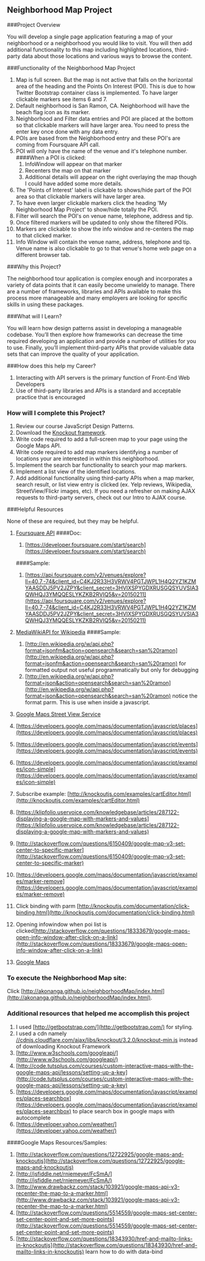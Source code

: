 ## Neighborhood Map Project

###Project Overview

You will develop a single page application featuring a map of your neighborhood or a neighborhood you would like to visit. You will then add additional functionality to this map including highlighted locations, third-party data about those locations and various ways to browse the content.



###Functionality of the Neighborhood Map Project
1.  Map is full screen.  But the map is not active that falls on the horizontal area of the heading and the Points On Interest (POI).
    This is due to how Twitter Bootstrap container class is implemented. To have larger clickable markers see items 6 and 7.
1.  Default neighborhood is San Ramon, CA.  Neighborhood will have the beach flag icon as its marker.
1.  Neighborhood and Filter data entries and POI are placed at the bottom so that clickable markers will have larger area.
    You need to press the enter key once done with any data entry.
1.  POIs are based from the Neighborhood entry and these POI's are coming from Foursquare API call.
1.  POI will only have the name of the venue and it's telephone number.
    ####When a POI is clicked:
    1.   InfoWindow will appear on that marker
    1.    Recenters the map on that marker
    1.    Additional details will appear on the right overlaying the map though I could have added some more details.
1.  The 'Points of Interest' label is clickable to shows/hide part of the POI area so that clickable markers will have larger area.
1.  To have even larger clickable markers click the heading 'My Neighborhood Map Project' to show/hide totally the POI.
1.  Filter will search the POI's on venue name, telephone, address and tip.
1.  Once filtered markers will be updated to only show the filtered POIs.
1. Markers are clickable to show the info window and re-centers the map to that clicked marker.
1. Info Window will contain the venue name, address, telephone and tip.
    Venue name is also clickable to go to that venue's home web page on a different browser tab.





###Why this Project?

The neighborhood tour application is complex enough and incorporates a variety of data points that it can easily become unwieldy to manage. There are a number of frameworks, libraries and APIs available to make this process more manageable and many employers are looking for specific skills in using these packages.

###What will I Learn?

You will learn how design patterns assist in developing a manageable codebase. You’ll then explore how frameworks can decrease the time required developing an application and provide a number of utilities for you to use. Finally, you’ll implement third-party APIs that provide valuable data sets that can improve the quality of your application.

###How does this help my Career?

1.  Interacting with API servers is the primary function of Front-End Web Developers
1.  Use of third-party libraries and APIs is a standard and acceptable practice that is encouraged

### How will I complete this Project?

1.  Review our course JavaScript Design Patterns.
1.  Download the [Knockout framework](http://knockoutjs.com/).
1.  Write code required to add a full-screen map to your page using the Google Maps API.
1.  Write code required to add map markers identifying a number of locations your are interested in within this neighborhood.
1.  Implement the search bar functionality to search your map markers.
1.  Implement a list view of the identified locations.
1.  Add additional functionality using third-party APIs when a map marker, search result, or list view entry is clicked (ex. Yelp reviews, Wikipedia, StreetView/Flickr images, etc). If you need a refresher on making AJAX requests to third-party servers, check out our Intro to AJAX course.


###Helpful Resources

None of these are required, but they may be helpful.

1.  [Foursquare API](https://developer.foursquare.com/start)
    ####Doc:
    1.  [https://developer.foursquare.com/start/search](https://developer.foursquare.com/start/search)

    ####Sample:
    1.  [https://api.foursquare.com/v2/venues/explore?ll=40.7,-74&client_id=C4KJ2R33H3VRWV4PGTJWPL1H4Q2YZ1KZMYAASDDJ5PV2JZPY&client_secret=3HVIXSPYGDXRUSGQSYUVSIA3QWHQJ3YMQQESLYKZKB2RVIQ5&v=20150211](https://api.foursquare.com/v2/venues/explore?ll=40.7,-74&client_id=C4KJ2R33H3VRWV4PGTJWPL1H4Q2YZ1KZMYAASDDJ5PV2JZPY&client_secret=3HVIXSPYGDXRUSGQSYUVSIA3QWHQJ3YMQQESLYKZKB2RVIQ5&v=20150211)

1.  [MediaWikiAPI for Wikipedia](http://www.mediawiki.org/wiki/API%3aMain_page)
    ####Sample:
    1.  [http://en.wikipedia.org/w/api.php?format=jsonfm&action=opensearch&search=san%20ramon](http://en.wikipedia.org/w/api.php?format=jsonfm&action=opensearch&search=san%20ramon) for formatted output not useful programmatically but only for debugging
    1.  [http://en.wikipedia.org/w/api.php?format=json&action=opensearch&search=san%20ramon](http://en.wikipedia.org/w/api.php?format=json&action=opensearch&search=san%20ramon) notice the format parm.  This is use when inside a javascript.

1.  [Google Maps Street View Service](https://developers.google.com/maps/documentation/javascript/streetview)
1.  [https://developers.google.com/maps/documentation/javascript/places](https://developers.google.com/maps/documentation/javascript/places)
1.  [https://developers.google.com/maps/documentation/javascript/events](https://developers.google.com/maps/documentation/javascript/events)
1.  [https://developers.google.com/maps/documentation/javascript/examples/icon-simple](https://developers.google.com/maps/documentation/javascript/examples/icon-simple)
1.  Subscribe example: [http://knockoutjs.com/examples/cartEditor.html](http://knockoutjs.com/examples/cartEditor.html)
1.  [https://klipfolio.uservoice.com/knowledgebase/articles/287122-displaying-a-google-map-with-markers-and-values](https://klipfolio.uservoice.com/knowledgebase/articles/287122-displaying-a-google-map-with-markers-and-values)
1.  [http://stackoverflow.com/questions/6150409/google-map-v3-set-center-to-specific-marker](http://stackoverflow.com/questions/6150409/google-map-v3-set-center-to-specific-marker)
1.  [https://developers.google.com/maps/documentation/javascript/examples/marker-remove](https://developers.google.com/maps/documentation/javascript/examples/marker-remove)
1.  Click binding with parm [http://knockoutjs.com/documentation/click-binding.html](http://knockoutjs.com/documentation/click-binding.html)
1.  Opening infowindow when poi list is clicked[http://stackoverflow.com/questions/18333679/google-maps-open-info-window-after-click-on-a-link](http://stackoverflow.com/questions/18333679/google-maps-open-info-window-after-click-on-a-link)

1.  [Google Maps](https://developers.google.com/maps/documentation/)

### To execute the Neighborhood Map site:
Click [http://akonanga.github.io/neighborhoodMap/index.html](http://akonanga.github.io/neighborhoodMap/index.html).

### Additional resources that helped me accomplish this project
1.  I used [http://getbootstrap.com/](http://getbootstrap.com/) for styling.
1.  I used a cdn namely [//cdnjs.cloudflare.com/ajax/libs/knockout/3.2.0/knockout-min.js](//cdnjs.cloudflare.com/ajax/libs/knockout/3.2.0/knockout-min.js) instead of downloading Knockout Framework
1.  [http://www.w3schools.com/googleapi/](http://www.w3schools.com/googleapi/)
1.  [http://code.tutsplus.com/courses/custom-interactive-maps-with-the-google-maps-api/lessons/setting-up-a-key](http://code.tutsplus.com/courses/custom-interactive-maps-with-the-google-maps-api/lessons/setting-up-a-key)
1.  [https://developers.google.com/maps/documentation/javascript/examples/places-searchbox](https://developers.google.com/maps/documentation/javascript/examples/places-searchbox) to place search box in google maps with autocomplete
1.  [https://developer.yahoo.com/weather/](https://developer.yahoo.com/weather/)

####Google Maps Resources/Samples:
1.  [http://stackoverflow.com/questions/12722925/google-maps-and-knockoutjs](http://stackoverflow.com/questions/12722925/google-maps-and-knockoutjs)
1.  [http://jsfiddle.net/rniemeyer/FcSmA/](http://jsfiddle.net/rniemeyer/FcSmA/)
1.  [http://www.drawbackz.com/stack/103921/google-maps-api-v3-recenter-the-map-to-a-marker.html](http://www.drawbackz.com/stack/103921/google-maps-api-v3-recenter-the-map-to-a-marker.html)
1.  [http://stackoverflow.com/questions/5514559/google-maps-set-center-set-center-point-and-set-more-points](http://stackoverflow.com/questions/5514559/google-maps-set-center-set-center-point-and-set-more-points)
1.  [http://stackoverflow.com/questions/18343930/href-and-mailto-links-in-knockoutjs](http://stackoverflow.com/questions/18343930/href-and-mailto-links-in-knockoutjs)
        learn how to do <a> with data-bind
